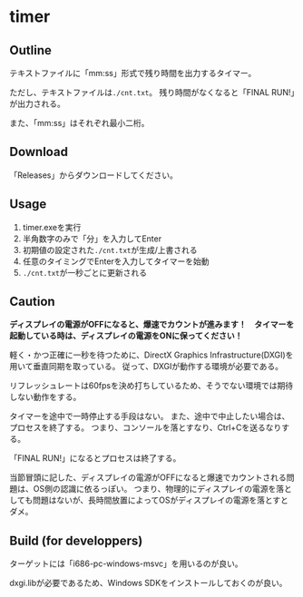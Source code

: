 # timer

## Outline

テキストファイルに「mm:ss」形式で残り時間を出力するタイマー。

ただし、テキストファイルは`./cnt.txt`。
残り時間がなくなると「FINAL RUN!」が出力される。

また、「mm:ss」はそれぞれ最小二桁。

## Download

「Releases」からダウンロードしてください。

## Usage

1. timer.exeを実行
2. 半角数字のみで「分」を入力してEnter
3. 初期値の設定された`./cnt.txt`が生成/上書される
4. 任意のタイミングでEnterを入力してタイマーを始動
5. `./cnt.txt`が一秒ごとに更新される

## Caution

**ディスプレイの電源がOFFになると、爆速でカウントが進みます！　タイマーを起動している時は、ディスプレイの電源をONに保ってください！**

軽く・かつ正確に一秒を待つために、DirectX Graphics Infrastructure(DXGI)を用いて垂直同期を取っている。
従って、DXGIが動作する環境が必要である。

リフレッシュレートは60fpsを決め打ちしているため、そうでない環境では期待しない動作をする。

タイマーを途中で一時停止する手段はない。
また、途中で中止したい場合は、プロセスを終了する。
つまり、コンソールを落とすなり、Ctrl+Cを送るなりする。

「FINAL RUN!」になるとプロセスは終了する。

当節冒頭に記した、ディスプレイの電源がOFFになると爆速でカウントされる問題は、OS側の認識に依るっぽい。
つまり、物理的にディスプレイの電源を落としても問題はないが、長時間放置によってOSがディスプレイの電源を落とすとダメ。

## Build (for developpers)

ターゲットには「i686-pc-windows-msvc」を用いるのが良い。

dxgi.libが必要であるため、Windows SDKをインストールしておくのが良い。

